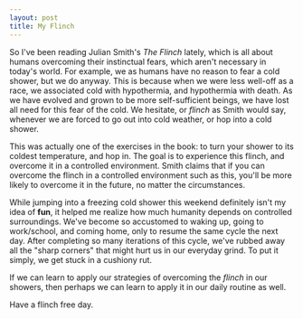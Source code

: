 ```yaml
---
layout: post
title: My Flinch
---
```


So I've been reading Julian Smith's _The Flinch_ lately, which is all about humans overcoming their instinctual fears, which aren't necessary in today's world. For example, we as humans have no reason to fear a cold shower, but we do anyway. This is because when we were less well-off as a race, we associated cold with hypothermia, and hypothermia with death. As we have evolved and grown to be more self-sufficient beings, we have lost all need for this fear of the cold. We hesitate, or _flinch_ as Smith would say, whenever we are forced to go out into cold weather, or hop into a cold shower.

This was actually one of the exercises in the book: to turn your shower to its coldest temperature, and hop in. The goal is to experience this flinch, and overcome it in a controlled environment. Smith claims that if you can overcome the flinch in a controlled environment such as this, you'll be more likely to overcome it in the future, no matter the circumstances. 

While jumping into a freezing cold shower this weekend definitely isn't my idea of **fun**, it helped me realize how much humanity depends on controlled surroundings. We've become so accustomed to waking up, going to work/school, and coming home, only to resume the same cycle the next day. After completing so many iterations of this cycle, we've rubbed away all the "sharp corners" that might hurt us in our everyday grind. To put it simply, we get stuck in a cushiony rut.

If we can learn to apply our strategies of overcoming the _flinch_ in our showers, then perhaps we can learn to apply it in our daily routine as well. 

Have a flinch free day. 
